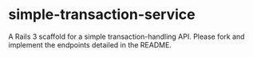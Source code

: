 simple-transaction-service
==========================

A Rails 3 scaffold for a simple transaction-handling API. Please fork and implement the endpoints detailed in the README.
